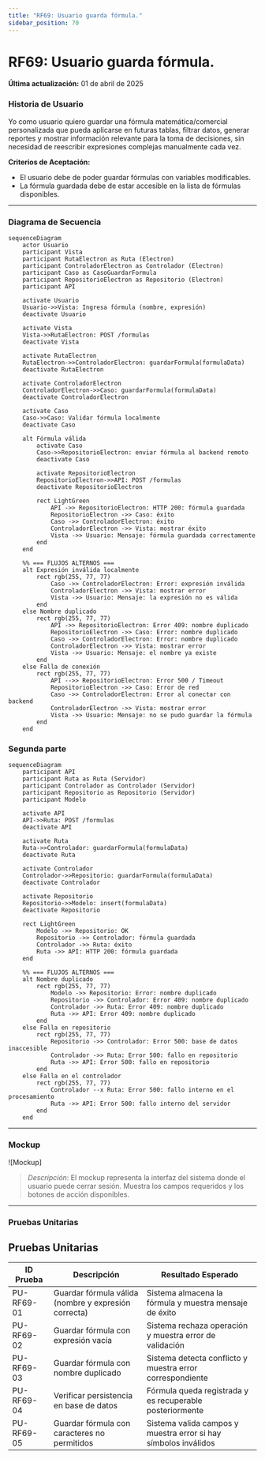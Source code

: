```yaml
---
title: "RF69: Usuario guarda fórmula."  
sidebar_position: 70
---
```


# RF69: Usuario guarda fórmula.

**Última actualización:** 01 de abril de 2025

### Historia de Usuario

Yo como usuario quiero guardar una fórmula matemática/comercial personalizada que pueda aplicarse en futuras tablas, filtrar datos, generar reportes y mostrar información relevante para la toma de decisiones, sin necesidad de reescribir expresiones complejas manualmente cada vez.

  **Criterios de Aceptación:**
  
  - El usuario debe de poder guardar fórmulas con variables modificables.
  - La fórmula guardada debe de estar accesible en la lista de fórmulas disponibles.


---

### Diagrama de Secuencia
```mermaid
sequenceDiagram
    actor Usuario
    participant Vista
    participant RutaElectron as Ruta (Electron)
    participant ControladorElectron as Controlador (Electron)
    participant Caso as CasoGuardarFormula
    participant RepositorioElectron as Repositorio (Electron)
    participant API

    activate Usuario
    Usuario->>Vista: Ingresa fórmula (nombre, expresión)
    deactivate Usuario

    activate Vista
    Vista->>RutaElectron: POST /formulas
    deactivate Vista

    activate RutaElectron
    RutaElectron->>ControladorElectron: guardarFormula(formulaData)
    deactivate RutaElectron

    activate ControladorElectron
    ControladorElectron->>Caso: guardarFormula(formulaData)
    deactivate ControladorElectron

    activate Caso
    Caso->>Caso: Validar fórmula localmente
    deactivate Caso

    alt Fórmula válida
        activate Caso
        Caso->>RepositorioElectron: enviar fórmula al backend remoto
        deactivate Caso

        activate RepositorioElectron
        RepositorioElectron->>API: POST /formulas
        deactivate RepositorioElectron

        rect LightGreen
            API ->> RepositorioElectron: HTTP 200: fórmula guardada
            RepositorioElectron ->> Caso: éxito
            Caso ->> ControladorElectron: éxito
            ControladorElectron ->> Vista: mostrar éxito
            Vista ->> Usuario: Mensaje: fórmula guardada correctamente
        end
    end

    %% === FLUJOS ALTERNOS ===
    alt Expresión inválida localmente
        rect rgb(255, 77, 77)
            Caso ->> ControladorElectron: Error: expresión inválida
            ControladorElectron ->> Vista: mostrar error
            Vista ->> Usuario: Mensaje: la expresión no es válida
        end
    else Nombre duplicado
        rect rgb(255, 77, 77)
            API ->> RepositorioElectron: Error 409: nombre duplicado
            RepositorioElectron ->> Caso: Error: nombre duplicado
            Caso ->> ControladorElectron: Error: nombre duplicado
            ControladorElectron ->> Vista: mostrar error
            Vista ->> Usuario: Mensaje: el nombre ya existe
        end
    else Falla de conexión
        rect rgb(255, 77, 77)
            API -->> RepositorioElectron: Error 500 / Timeout
            RepositorioElectron ->> Caso: Error de red
            Caso ->> ControladorElectron: Error al conectar con backend
            ControladorElectron ->> Vista: mostrar error
            Vista ->> Usuario: Mensaje: no se pudo guardar la fórmula
        end
    end
```

### Segunda parte
```mermaid
sequenceDiagram
    participant API
    participant Ruta as Ruta (Servidor)
    participant Controlador as Controlador (Servidor)
    participant Repositorio as Repositorio (Servidor)
    participant Modelo

    activate API
    API->>Ruta: POST /formulas
    deactivate API

    activate Ruta
    Ruta->>Controlador: guardarFormula(formulaData)
    deactivate Ruta

    activate Controlador
    Controlador->>Repositorio: guardarFormula(formulaData)
    deactivate Controlador

    activate Repositorio
    Repositorio->>Modelo: insert(formulaData)
    deactivate Repositorio

    rect LightGreen
        Modelo ->> Repositorio: OK
        Repositorio ->> Controlador: fórmula guardada
        Controlador ->> Ruta: éxito
        Ruta ->> API: HTTP 200: fórmula guardada
    end

    %% === FLUJOS ALTERNOS ===
    alt Nombre duplicado
        rect rgb(255, 77, 77)
            Modelo ->> Repositorio: Error: nombre duplicado
            Repositorio ->> Controlador: Error 409: nombre duplicado
            Controlador ->> Ruta: Error 409: nombre duplicado
            Ruta ->> API: Error 409: nombre duplicado
        end
    else Falla en repositorio
        rect rgb(255, 77, 77)
            Repositorio ->> Controlador: Error 500: base de datos inaccesible
            Controlador ->> Ruta: Error 500: fallo en repositorio
            Ruta ->> API: Error 500: fallo en repositorio
        end
    else Falla en el controlador
        rect rgb(255, 77, 77)
            Controlador --x Ruta: Error 500: fallo interno en el procesamiento
            Ruta ->> API: Error 500: fallo interno del servidor
        end
    end
```
---

### Mockup

![Mockup]

> *Descripción*: El mockup representa la interfaz del sistema donde el usuario puede cerrar sesión. Muestra los campos requeridos y los botones de acción disponibles.

---

### Pruebas Unitarias 
## Pruebas Unitarias

| ID Prueba    | Descripción                                      | Resultado Esperado                              |
|-------------|------------------------------------------------|-----------------------------------------------|
| PU-RF69-01 | Guardar fórmula válida (nombre y expresión correcta) | Sistema almacena la fórmula y muestra mensaje de éxito |
| PU-RF69-02 | Guardar fórmula con expresión vacía              | Sistema rechaza operación y muestra error de validación |
| PU-RF69-03 | Guardar fórmula con nombre duplicado            | Sistema detecta conflicto y muestra error correspondiente |
| PU-RF69-04 | Verificar persistencia en base de datos         | Fórmula queda registrada y es recuperable posteriormente |
| PU-RF69-05 | Guardar fórmula con caracteres no permitidos    | Sistema valida campos y muestra error si hay símbolos inválidos |
